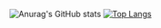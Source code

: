 ![Anurag's GitHub stats](https://github-readme-stats.vercel.app/api?username=yannymoscovits&show_icons=true&theme=radical)
[![Top Langs](https://github-readme-stats.vercel.app/api/top-langs/?username=yannymoscovits&layout=radical)](https://github.com/anuraghazra/github-readme-stats)


